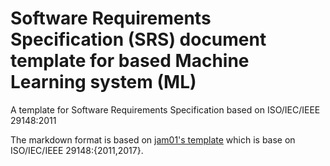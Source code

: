 # Software Requirements Specification (SRS) document template for based Machine Learning system (ML)

A template for Software Requirements Specification based on ISO/IEC/IEEE 29148:2011

The markdown format is based on [jam01's template](https://github.com/jam01/SRS-Template/blob/master/template.md) which is base on ISO/IEC/IEEE 29148:{2011,2017}.

